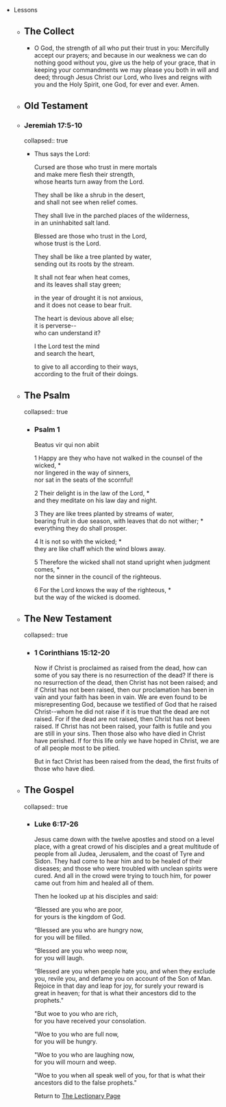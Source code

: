 - Lessons
	- ## The Collect
		- O God, the strength of all who put their trust in you: Mercifully accept our prayers; and because in our weakness we can do nothing good without you, give us the help of your grace, that in keeping your commandments we may please you both in will and deed; through Jesus Christ our Lord, who lives and reigns with you and the Holy Spirit, one God, for ever and ever. Amen.
	- ## Old Testament
	- ### Jeremiah 17:5-10
	  collapsed:: true
		- Thus says the Lord:
		  
		  Cursed are those who trust in mere mortals\
		  and make mere flesh their strength,\
		  whose hearts turn away from the Lord.
		  
		  They shall be like a shrub in the desert,\
		  and shall not see when relief comes.
		  
		  They shall live in the parched places of the wilderness,\
		  in an uninhabited salt land.
		  
		  Blessed are those who trust in the Lord,\
		  whose trust is the Lord.
		  
		  They shall be like a tree planted by water,\
		  sending out its roots by the stream.
		  
		  It shall not fear when heat comes,\
		  and its leaves shall stay green;
		  
		  in the year of drought it is not anxious,\
		  and it does not cease to bear fruit.
		  
		  The heart is devious above all else;\
		  it is perverse--\
		  who can understand it?
		  
		  I the Lord test the mind\
		  and search the heart,
		  
		  to give to all according to their ways,\
		  according to the fruit of their doings.
	- ## The Psalm
	  collapsed:: true
		- ### Psalm 1
		  
		  Beatus vir qui non abiit
		  
		  1 Happy are they who have not walked in the counsel of the wicked, \*\
		  nor lingered in the way of sinners,\
		  nor sat in the seats of the scornful!
		  
		  2 Their delight is in the law of the Lord, \*\
		  and they meditate on his law day and night.
		  
		  3 They are like trees planted by streams of water,\
		  bearing fruit in due season, with leaves that do not wither; \*\
		  everything they do shall prosper.
		  
		  4 It is not so with the wicked; \*\
		  they are like chaff which the wind blows away.
		  
		  5 Therefore the wicked shall not stand upright when judgment comes, \*\
		  nor the sinner in the council of the righteous.
		  
		  6 For the Lord knows the way of the righteous, \*\
		  but the way of the wicked is doomed.
	- ## The New Testament
	  collapsed:: true
		- ### 1 Corinthians 15:12-20
		  
		  Now if Christ is proclaimed as raised from the dead, how can some of you say there is no resurrection of the dead? If there is no resurrection of the dead, then Christ has not been raised; and if Christ has not been raised, then our proclamation has been in vain and your faith has been in vain. We are even found to be misrepresenting God, because we testified of God that he raised Christ--whom he did not raise if it is true that the dead are not raised. For if the dead are not raised, then Christ has not been raised. If Christ has not been raised, your faith is futile and you are still in your sins. Then those also who have died in Christ have perished. If for this life only we have hoped in Christ, we are of all people most to be pitied.
		  
		  But in fact Christ has been raised from the dead, the first fruits of those who have died.
	- ## The Gospel
	  collapsed:: true
		- ### Luke 6:17-26
		  
		  Jesus came down with the twelve apostles and stood on a level place, with a great crowd of his disciples and a great multitude of people from all Judea, Jerusalem, and the coast of Tyre and Sidon. They had come to hear him and to be healed of their diseases; and those who were troubled with unclean spirits were cured. And all in the crowd were trying to touch him, for power came out from him and healed all of them.
		  
		  Then he looked up at his disciples and said:
		  
		  “Blessed are you who are poor,\
		  for yours is the kingdom of God.
		  
		  “Blessed are you who are hungry now,\
		  for you will be filled.
		  
		  “Blessed are you who weep now,\
		  for you will laugh.
		  
		  “Blessed are you when people hate you, and when they exclude you, revile you, and defame you on account of the Son of Man. Rejoice in that day and leap for joy, for surely your reward is great in heaven; for that is what their ancestors did to the prophets."
		  
		  "But woe to you who are rich,\
		  for you have received your consolation.
		  
		  "Woe to you who are full now,\
		  for you will be hungry.
		  
		  "Woe to you who are laughing now,\
		  for you will mourn and weep.
		  
		  "Woe to you when all speak well of you, for that is what their ancestors did to the false prophets."
		  
		  Return to [The Lectionary Page](http://lectionarypage.net/)